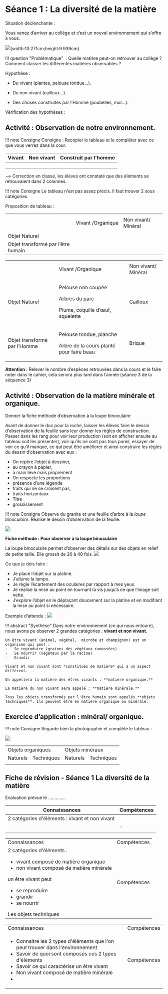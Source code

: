 # Séance 1 : La diversité de la matière

Situation déclenchante :

Vous venez d’arriver au collège et c’est un nouvel environnement qui
s’offre à vous.

![](./Pictures/collegeVilar.png){width:13.271cm;height:9.939cm}

!!! question "Problématique"
 :
    Quelle matière peut-on retrouver au collège ?
    Comment classer les différentes matières observables ?

Hypothèse :

- Du vivant (plantes, pelouse tondue…).

- Du non vivant (cailloux…).

- Des choses construites par l’Homme (poubelles, mur…).

Vérification des hypothèses :

## Activité : Observation de notre environnement.

!!! note Consigne
    Consigne : Recopier le tableau et le compléter avec ce que vous verrez dans la cour.


| Vivant | Non vivant | Construit par l’homme |
| ------ | ---------- | --------------------- |
|        |            |                       |
|        |            |                       |
|        |            |                       |

--\> Correction en classe, les élèves ont constaté que des éléments se
retrouvaient dans 2 colonnes.

!!! note Consigne
    Le tableau n’est pas assez précis. Il faut trouver 2 sous catégories.

Proposition de tableau :

<table>
<tbody>
<tr class="odd">
<td></td>
<td><p>Vivant /Organique</p></td>
<td>Non vivant/ Minéral</td>
</tr>
<tr class="even">
<td>Objet Naturel</td>
<td></td>
<td></td>
</tr>
<tr class="odd">
<td>Objet transformé par l’être humain</td>
<td></td>
<td></td>
</tr>
</tbody>
</table>

<table>
<tbody>
<tr class="odd">
<td></td>
<td><p>Vivant /Organique</p></td>
<td>Non vivant/ Minéral</td>
</tr>
<tr class="even">
<td>Objet Naturel</td>
<td><p>Pelouse non coupée</p>
<p>Arbres du parc</p>
<p>Plume, coquille d’œuf, squelette</p></td>
<td>Cailloux</td>
</tr>
<tr class="odd">
<td>Objet transformé par l’Homme</td>
<td><p>Pelouse tondue, planche</p>
<p>Arbre de la cours planté pour faire beau</p></td>
<td>Brique</td>
</tr>
</tbody>
</table>

**Attention :** Relever le nombre d’espèces retrouvées dans la cours
et le faire noter dans le cahier, cela servira plus tard dans l’année
(séance 3 de la séquence 3)

## Activité : Observation de la matière minérale et organique.

Donner la fiche méthode d’observation à la loupe binoculaire

Avant de donner le doc pour la roche, laisser les élèves faire le dessin d’observation de la feuille sans leur donner les règles de construction. Passer dans les rang pour voir leur production (soit en afficher ensuite au tableau soit les présenter), voir qu’ils ne sont pas tous pareil, essayer de voir ce qu’il manque, ce qui peut être améliorer et ainsi construire les règles du dessin d’observation avec eux :

- On repère l’objet à dessiner,
- au crayon à papier,
- à main levé mais proprement
- On respecte les proportions
- présence d’une légende
- traits qui ne se croisent pas,
- traits horizontaux
- Titre
- grossissement

!!! note Consigne
    Observe du granite et une feuille d’arbre à la _loupe binoculaire_.
    Réalise le dessin d’observation de la feuille.

![](Pictures/graniteLoupe.png)

**Fiche méthode : Pour observer à la loupe binoculaire**

La loupe binoculaire permet d’observer des détails sur des objets en
relief de petite taille. Elle grossit de 20 à 40 fois.
![](Pictures/loupeBinoculaire.svg)

Ce que je dois faire :

- Je place l’objet sur la platine.
- J’allume la lampe.
- Je règle l’écartement des oculaires par rapport à mes yeux.
- Je réalise la mise au point en tournant la vis jusqu’à ce que l’image soit nette.
- J’explore l’objet en le déplaçant doucement sur la platine et en modifiant la mise au point si nécessaire.

Exemple d’attendu :
![](Pictures/feuilleLoupe.png)

!!! abstract "Synthèse"
    Dans notre environnement (ce qui nous entoure), nous avons pu observer 2 grandes catégories : **vivant et non vivant.**

    Un être vivant (animal, végétal,  microbe et champignon) est un organisme qui peut :
    -   Se reproduire (graines des végétaux ramassées)
    -   Se nourrir (végétaux par la racine)
    -   Grandir

    Vivant et non vivant sont *constitués de matière* qui a un aspect différent.

    On appellera la matière des êtres vivants : **matière organique.**

    La matière du non vivant sera appelé : **matière minérale.**

    Tous les objets transformés par l'être humain sont appelés **objets
    techniques**. Ils peuvent être en matière organique ou minérale.

## Exercice d’application : minéral/ organique.

!!! note Consigne
    Regarde bien la photographie et complète le tableau :

![](Pictures/paysagePortuaire.jpg)




<table>
<tbody>
<tr class="odd">
<td colspan=2>Objets organiques</td>
<td colspan=2>Objets minéraux</td>

</tr>
<tr class="even">
<td>Naturels</td>
<td>Techniques</td>
<td>Naturels</td>
<td>Techniques</td>
</tr>

<tr>
<td></td>
<td></td>
<td></td>
<td></td>
</tr>

</tbody>
</table>


## Fiche de révision - Séance 1 La diversité de la matière

Evaluation prévue le ..............

| Connaissances              | Compétences |
| -------------              | ----------- |
| 2 catégories d'éléments : vivant et non vivant  |             |
|            |  -          |
|            |             |


<table> 
<tr>
<td> Connaissances
</td>
<td> Compétences
</td>
</tr>
<tr>
<td> 2 catégories d'éléments :
<ul>
<li>vivant composé de matière organique</li>
<li>non vivant composé de matière minérale</li>
</ul>
 un être vivant peut
<ul>
<li>se reproduire</li>
<li>grandir</li>
<li>se nourrir</li>
</ul>
Les objets techniques
</td>
<td> Compétences
</td>
</tr>

</table>

<table> 
<tr>
<td> Connaissances
</td>
<td> Compétences
</td>
</tr>
<tr>
<td> 
<ul>
<li>Connaitre les 2 types d'éléments que l'on peut trouver dans l'environnement</li>
<li>Savoir de quoi sont composés ces 2 types d'éléments</li>
<li>Savoir ce qui caractérise un être vivant</li>
<li>Non vivant composé de matière minérale</li>
<li>
</ul>

</td>
<td> Compétences
</td>
</tr>

</table>